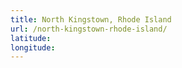 ```yaml
---
title: North Kingstown, Rhode Island
url: /north-kingstown-rhode-island/
latitude: 
longitude: 
---
```

